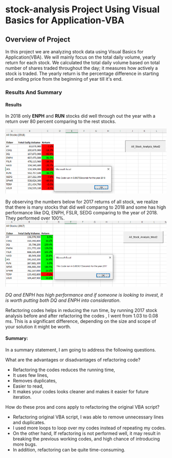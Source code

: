 # stock-analysis Project Using Visual Basics for Application-VBA

## Overview of Project

In this project we are analyzing stock data using Visual Basics for Application(VBA). We will mainly focus on the total daily volume, 
yearly return for each stock. We calculated the total daily volume based on total number of shares traded throughout the day; it measures how actively a stock is traded. The yearly return is the percentage difference in starting and ending price from the beginning of year till it's end. 

### Results And Summary

#### Results

In 2018 only __ENPH__ and __RUN__ stocks did well through out the year with a return over 80 percent comparing to the rest stocks. 

![All Stock 2018](https://github.com/elzmanzi/stock-analysis/blob/main/Resources/VBA_Challenge_2018.PNG)

By observing the numbers below for  2017 returns of all stock, we realize that there is many stocks that did well comparng to 2018 and some has high performance  like DQ, ENPH, FSLR, SEDG comparing to the year of 2018. They performed over 100%. 
![All Stock 2017](https://github.com/elzmanzi/stock-analysis/blob/main/Resources/VBA_Challenge_2017.PNG)

*DQ and ENPH has high performance and if someone is looking to invest, it is worth  putting both DQ and ENPH into consideration*.

Refactoring codes helps in reducing the run time, by running 2017 stock analysis before and after refactoring the codes , I went from 1.03 to 0.08 ms. This is a significant difference, depending on the size and scope of your solution it might be worth.

#### Summary:

 In a summary statement, I am going to address the following questions.

What are the advantages or disadvantages of refactoring code?

* Refactoring the codes reduces the running time,
* It uses few lines, 
* Removes duplicates, 
* Easier to read,
* It makes your codes looks cleaner and makes it easier for future iteration.

How do these pros and cons apply to refactoring the original VBA script?

* Refactoring original VBA script, I was able to remove unnecessary lines and duplicates. 
* I used more loops to loop over my codes instead of repeating my codes.
* On the other hand, If refactoring is not performed well, it may result in breaking the previous working codes, and high chance of introducing more bugs. 
* In addition, refactoring can be quite time-consuming. 





